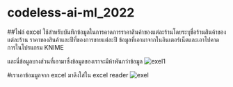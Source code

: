 # codeless-ai-ml_2022
##ไฟล์ excel ใช้สำหรับบันทึกข้อมูลในการคาดการราคาสินค้าของแต่ละร้านโดยระบุชื่อร้านสินค้าของแต่ละร้าน
ราคาของสินค้าและปีที่ของการขายแต่ละปี ข้อมูลที่เอามาจากในอินเตอร์เน็ตและเอาไปคาดการในโปรแกรม KNIME

และนี่ข้อมูลบางส่วนที่เอามาซึ่งข้อมูลของเราจะมีห้าพันกว่าข้อมูล
![exel1](https://user-images.githubusercontent.com/127780181/225209524-18e722b8-12f4-485e-88fe-f42c41689049.png)

#เราเอาข้อมมูลจาก excel มาดึงใส่ใน excel reader
![exel](https://user-images.githubusercontent.com/127780181/225209894-be117da4-4c08-4500-b2ca-d55373923680.png)
